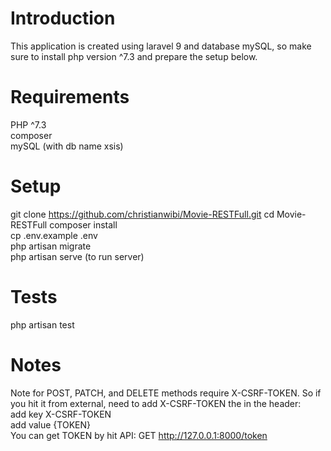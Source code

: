 # Introduction
This application is created using laravel 9 and database mySQL, so make sure to install php version ^7.3 and prepare the setup below.

# Requirements
PHP ^7.3<br/>
composer<br/>
mySQL (with db name xsis)

# Setup
git clone https://github.com/christianwibi/Movie-RESTFull.git
cd Movie-RESTFull
composer install<br/>
cp .env.example .env<br/>
php artisan migrate<br/>
php artisan serve (to run server)

# Tests
php artisan test

# Notes
Note for POST, PATCH, and DELETE methods require X-CSRF-TOKEN.
So if you hit it from external, need to add X-CSRF-TOKEN the in the header: <br/>
add key X-CSRF-TOKEN<br/>
add value {TOKEN}<br/>
You can get TOKEN by hit API: 
GET http://127.0.0.1:8000/token